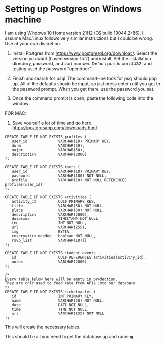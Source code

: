 # Setting up Postgres on Windows machine

I am using Windows 10 Home version 21H2 (OS build 19044.2486). I assume Mac/Linux follows very similar instructions but I could be wrong. Use at your own discretion.

1. Install Postgres from https://www.postgresql.org/download/. Select the version you want (I used version 15.2) and install. Set the installation directory, password, and port number. Default port is port 5432, and testing used the password "opendoor".

2. Finish and search for psql. The command-line took for psql should pop up. All of the defaults should be input, so just press enter until you get to the password prompt. When you get there, use the password you set.

3. Once the command prompt is open, paste the following code into the window:

FOR MAC: 

1. Save yourself a lot of time and go here https://postgresapp.com/downloads.html

```
CREATE TABLE IF NOT EXISTS profiles (
   user_id              VARCHAR(10) PRIMARY KEY,
   dorm                 VARCHAR(50),
   major                VARCHAR(50),
   description          VARCHAR(2000)
);

CREATE TABLE IF NOT EXISTS users (
   user_id              VARCHAR(10) PRIMARY KEY,
   password             VARCHAR(100) NOT NULL,
   profile              VARCHAR(10) NOT NULL REFERENCES profiles(user_id)
);

CREATE TABLE IF NOT EXISTS activities (
   activity_id          UUID PRIMARY KEY,                 
   title                VARCHAR(50) NOT NULL,
   place                VARCHAR(50) NOT NULL,
   description          VARCHAR(2000),
   datetime             TIMESTAMP NOT NULL,
   fee                  INT NOT NULL,
   url                  VARCHAR(255),
   img                  BYTEA,
   reservation_needed   boolean NOT NULL,
   rsvp_list            VARCHAR(10)[]
);

CREATE TABLE IF NOT EXISTS student_events (
   id                   UUID REFERENCES activities(activity_id),
   notes                VARCHAR(2000)
);

/*
Every table below here will be empty in production.
They are only used to feed data from APIs into our database.
*/
CREATE TABLE IF NOT EXISTS ticketmaster (
   id                   INT PRIMARY KEY,
   name                 VARCHAR(50) NOT NULL,
   date                 DATE NOT NULL,
   time                 TIME NOT NULL,
   url                  VARCHAR(255) NOT NULL
);
```

This will create the necessary tables.

This should be all you need to get the database up and running.